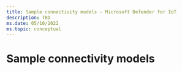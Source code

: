 ```yaml
---
title: Sample connectivity models - Microsoft Defender for IoT
description: TBD
ms.date: 05/10/2022
ms.topic: conceptual
---
```


# Sample connectivity models